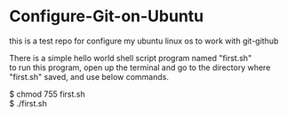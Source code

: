 # Configure-Git-on-Ubuntu
this is a test repo for configure my ubuntu linux os to work with git-github

There is a simple hello world shell script program named "first.sh" <br>
to run this program, open up the terminal and go to the directory where "first.sh" saved, and use below commands.

$ chmod 755 first.sh <br>
$ ./first.sh



